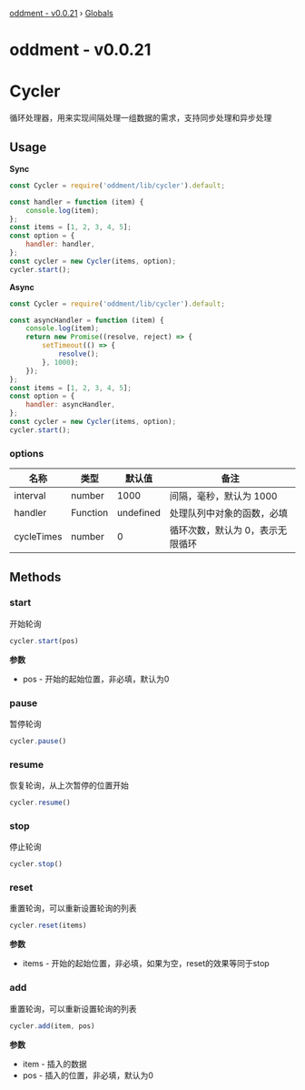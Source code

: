 [oddment - v0.0.21](README.md) › [Globals](globals.md)

# oddment - v0.0.21

# Cycler

循环处理器，用来实现间隔处理一组数据的需求，支持同步处理和异步处理

## Usage

**Sync**

```javascript
const Cycler = require('oddment/lib/cycler').default;

const handler = function (item) {
    console.log(item);
};
const items = [1, 2, 3, 4, 5];
const option = {
    handler: handler,
};
const cycler = new Cycler(items, option);
cycler.start();
```

**Async**

```javascript
const Cycler = require('oddment/lib/cycler').default;

const asyncHandler = function (item) {
    console.log(item);
    return new Promise((resolve, reject) => {
        setTimeout(() => {
            resolve();
        }, 1000);
    });
};
const items = [1, 2, 3, 4, 5];
const option = {
    handler: asyncHandler,
};
const cycler = new Cycler(items, option);
cycler.start();
```

### options

| 名称       | 类型     | 默认值    | 备注                             |
| ---------- | -------- | --------- | -------------------------------- |
| interval   | number   | 1000      | 间隔，毫秒，默认为 1000          |
| handler    | Function | undefined | 处理队列中对象的函数，必填       |
| cycleTimes | number   | 0         | 循环次数，默认为 0，表示无限循环 |

## Methods

### start

开始轮询

```js
cycler.start(pos)
```

**参数**

- pos - 开始的起始位置，非必填，默认为0

### pause

暂停轮询

```js
cycler.pause()
```

### resume

恢复轮询，从上次暂停的位置开始

```js
cycler.resume()
```

### stop

停止轮询

```js
cycler.stop()
```

### reset

重置轮询，可以重新设置轮询的列表

```js
cycler.reset(items)
```

**参数**

- items - 开始的起始位置，非必填，如果为空，reset的效果等同于stop

### add

重置轮询，可以重新设置轮询的列表

```js
cycler.add(item, pos)
```

**参数**

- item - 插入的数据
- pos - 插入的位置，非必填，默认为0
